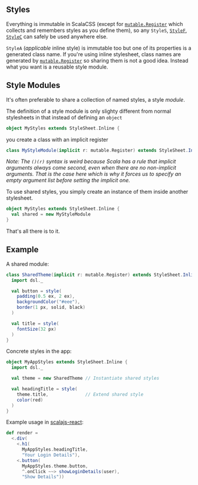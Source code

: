 ## Styles

Everything is immutable in ScalaCSS
(except for [`mutable.Register`](https://github.com/japgolly/scalacss/blob/master/core/src/main/scala/scalacss/mutable/Register.scala)
which collects and remembers styles as you define them),
so any `StyleS`,
[`StyleF`](stylef.md),
[`StyleC`](nested.md)
can safely be used anywhere else.

`StyleA` (_applicable_ inline style) is immutable too but one of its properties
is a generated class name. If you're using inline stylesheet, class names are
generated by [`mutable.Register`](https://github.com/japgolly/scalacss/blob/master/core/src/main/scala/scalacss/mutable/Register.scala)
so sharing them is not a good idea. Instead what you want is a reusable style module.

## Style Modules

It's often preferable to share a collection of named styles, a style _module_.

The definition of a style module is only slighty different from normal stylesheets
in that instead of defining an `object`
```scala
object MyStyles extends StyleSheet.Inline {
```
you create a class with an implicit register
```scala
class MyStyleModule(implicit r: mutable.Register) extends StyleSheet.Inline()(r) {
```

_Note: The `()(r)` syntax is weird because Scala has a rule that implicit arguments
always come second, even when there are no non-implicit arguments. That is the case
here which is why it forces us to specify an empty argument list before setting the
implicit one._

To use shared styles, you simply create an instance of them inside another stylesheet.

```scala
object MyStyles extends StyleSheet.Inline {
  val shared = new MyStyleModule
}
```

That's all there is to it.

## Example

A shared module:
```scala
class SharedTheme(implicit r: mutable.Register) extends StyleSheet.Inline()(r) {
  import dsl._

  val button = style(
    padding(0.5 ex, 2 ex),
    backgroundColor("#eee"),
    border(1 px, solid, black)
  )

  val title = style(
    fontSize(32 px)
  )
}
```

Concrete styles in the app:
```scala
object MyAppStyles extends StyleSheet.Inline {
  import dsl._

  val theme = new SharedTheme // Instantiate shared styles

  val headingTitle = style(
    theme.title,              // Extend shared style
    color(red)
  )
}
```

Example usage in [scalajs-react](https://github.com/japgolly/scalajs-react):
```scala
def render =
  <.div(
    <.h1(
      MyAppStyles.headingTitle,
      "Your Login Details"),
    <.button(
      MyAppStyles.theme.button,
      ^.onClick ~~> showLoginDetails(user),
      "Show Details"))
```
